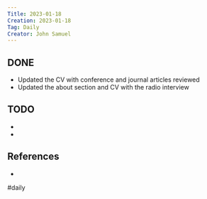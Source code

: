 ```yaml
---
Title: 2023-01-18
Creation: 2023-01-18
Tag: Daily
Creator: John Samuel
---
```


## DONE
- Updated the CV with conference and journal articles reviewed
- Updated the about section and CV with the radio interview

## TODO
-
-

## References
-

#daily